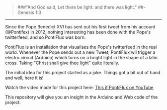 > ###"And God said, Let there be light: and there was light."
##- Genesis 1:3
---
Since the Pope Benedict XVI has sent out his first tweet from his account (@Pontifex) in 2012, nothing interesting has been done with the Pope's twitterfeed, and so PontiFlux was born.

PontiFlux is an installation that visualises the Pope's twitterfeed in the real world. Whenever the Pope sends out a new Tweet, PontiFlux wil trigger a electro circuit (Arduino) which turns on a bright light in the shape of a latin cross. Taking "Christ shall give thee light" quite literally. 

The initial idea for this project started as a joke. Things got a bit out of hand and well, here it is!

Watch the video made for this project here: [This if PontiFlux on YouTube](http://www.youtube.com/watch?v=j4Djp-W4zPU)


This repository will give you an insight in the Arduino and Web code of the project.

